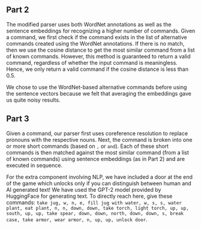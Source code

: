 ## Part 2

The modified parser uses both WordNet annotations as well as the sentence embeddings for recognizing a higher number of commands. Given a command, we first check if the command exists in the list of alternative commands created using the WordNet annotations. If there is no match, then we use the cosine distance to get the most similar command from a list of known commands. However, this method is guaranteed to return a valid command, regardless of whether the input command is meaningless. Hence, we only return a valid command if the cosine distance is less than 0.5. 

We chose to use the WordNet-based alternative commands before using the sentence vectors because we felt that averaging the embeddings gave us quite noisy results.

## Part 3

Given a command, our parser first uses coreference resolution to replace pronouns with the respective nouns. Next, the command is broken into one or more short commands (based on `,` or `and`). Each of these short commands is then matched against the most similar command (from a list of known commands) using sentence embeddings (as in Part 2) and are executed in sequence.

For the extra component involving NLP, we have included a door at the end of the game which unlocks only if you can distinguish between human and AI generated text! We have used the GPT-2 model provided by HuggingFace for generating text. To
directly reach here, give these commands: `take jug, w, n, e, fill jug with water, w, s, s, water plant, eat plant, n, n, down, down, take torch, light torch, up, up, south, up, up, take spear, down, down, north, down, down, s, break case, take armor, wear armor, n, up, up, unlock door`. 
